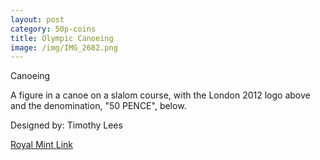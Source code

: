 ```yaml
---
layout: post
category: 50p-coins
title: Olympic Canoeing
image: /img/IMG_2682.png
---
```


Canoeing

A figure in a canoe on a slalom course, with the London 2012 logo above and the denomination, "50 PENCE", below.

Designed by:
Timothy Lees

[Royal Mint Link](http://www.royalmint.com/discover/uk-coins/coin-design-and-specifications/fifty-pence-coin)

